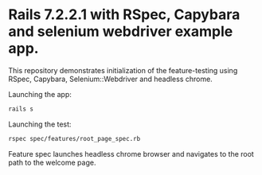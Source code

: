 # Rails 7.2.2.1 with RSpec, Capybara and selenium webdriver example app.

This repository demonstrates initialization of the feature-testing using RSpec, Capybara, Selenium::Webdriver and headless chrome. 

Launching the app:

```bash
rails s
```

Launching the test:

```bash
rspec spec/features/root_page_spec.rb
```

Feature spec launches headless chrome browser and navigates to the root path to the welcome page.
